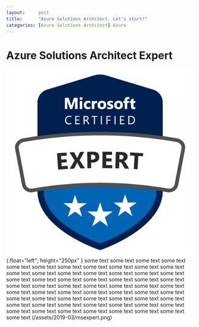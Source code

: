 ```yaml
---
layout:     post
title:      "Azure Solutions Architect. Let's start!"
categories: [Azure Solutions Architect] Azure
---
```


# Azure Solutions Architect Expert

![](/assets/2019-03/msexpert.png){:float="left"; height="250px" } some text some text some text some text some text some text some text some text some text some text some text some text some text some text some text some text some text some text some text some text some text some text some text some text some text some text some text some text some text some text some text some text some text some text some text some text some text some text some text some text some text some text some text some text some text some text some text some text some text some text some text some text some text some text some text some text some text some text some text some text some text 
(/assets/2019-03/msexpert.png)